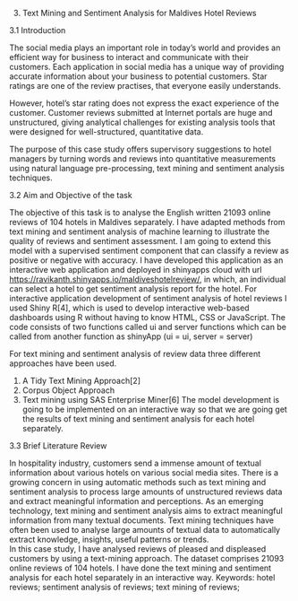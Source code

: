 3.	Text Mining and Sentiment Analysis for
Maldives Hotel Reviews

3.1	Introduction

The social media plays an important role in today’s world and provides an efficient way for business to interact and communicate with their customers. Each application in social media has a unique way of providing accurate information about your business to potential customers. Star ratings are one of the review practises, that everyone easily understands.

However, hotel’s star rating does not express the exact experience of the customer. Customer reviews submitted at Internet portals are huge and unstructured, giving analytical challenges for existing analysis tools that were designed for well-structured, quantitative data. 

The purpose of this case study offers supervisory suggestions to hotel managers by turning words and reviews into quantitative measurements using natural language pre-processing, text mining and sentiment analysis techniques.


3.2	Aim and Objective of the task

The objective of this task is to analyse the English written 21093 online reviews of 104 hotels in Maldives separately. I have adapted methods from text mining and sentiment analysis of machine learning to illustrate the quality of reviews and sentiment assessment. I am going to extend this model with a supervised sentiment component that can classify a review as positive or negative with accuracy. 
I have developed this application as an interactive web application and deployed in shinyapps cloud with url https://ravikanth.shinyapps.io/maldiveshotelreview/, in which, an individual can select a hotel to get sentiment analysis report for the hotel. For interactive application development of sentiment analysis of hotel reviews I used Shiny R[4], which is used to develop interactive web-based dashboards using R without having to know HTML, CSS or JavaScript. The code consists of two functions called ui and server functions which can be called from another function as shinyApp (ui = ui, server = server)
 
For text mining and sentiment analysis of review data three different approaches have been used. 
1.	A Tidy Text Mining Approach[2]
2.	Corpus Object Approach
3.	Text mining using SAS Enterprise Miner[6]
The model development is going to be implemented on an interactive way so that we are going get the results of text mining and sentiment analysis for each hotel separately.

3.3	Brief Literature Review 

In hospitality industry, customers send a immense amount of textual information about various hotels on various social media sites. There is a growing concern in using automatic methods such as text mining and sentiment analysis to process large amounts of unstructured reviews data and extract meaningful information and perceptions. As an emerging technology, text mining and sentiment analysis aims to extract meaningful information from many textual documents. Text mining techniques have often been used to analyse large amounts of textual data to automatically extract knowledge, insights, useful patterns or trends.  
In this case study, I have analysed reviews of pleased and displeased customers by using a text-mining approach. The dataset comprises  21093 online reviews of 104 hotels. I have done the text mining and sentiment analysis for each hotel separately in an interactive way.
Keywords:
hotel reviews; sentiment analysis of reviews; text mining of reviews; 

